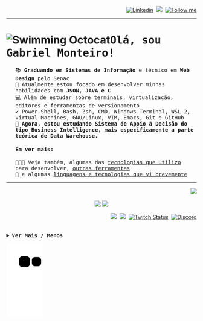 <div>
<p align="right">  
  <a href="https://www.linkedin.com/in/gltm-jrsoftwaredeveloper"><img src="https://img.shields.io/badge/-LinkedIn-blue?style=flat&logo=Linkedin&logoColor=white" alt="Linkedin" title="Já se conectou hoje?"/></a>&nbsp; 
  <a href="https://www.youtube.com/channel/UC3i5QneYxOtgJUV0e1ZfQAQ/)&nbsp;" title="Upload das Lives" alt="Youtube"><img src="https://img.shields.io/badge/-YouTube-bb0000?style=flat&logo=YouTube&logoColor=white"/></a>&nbsp; 
  <a href="https://github.com/gabrielltmonteiro?tab=followers" title="" alt=""><img src="https://img.shields.io/github/followers/gabrielltmonteiro?label=follow&style=social" height="22" title="Follow me"></a> 
</p>
<hr>
<h1 id="1"><img src="http://i.imgur.com/Cj4rMrS.gif" height="40" alt="Swimming Octocat" title="Swimming Octocat"><samp>Olá, sou Gabriel Monteiro!</samp></h1>
<ul><samp>
  <p>📚 <b>Graduando em Sistemas de Informação</b> e técnico em <b>Web Design</b> pelo Senac<br>
  🐗 Atualmente estou focado em desenvolver minhas habilidades com <b>JSON, JAVA e C</b><br> 
  💻 Além de estudar sobre terminais, virtualização, editores e ferramentas de versionamento<br>
  ✔️ Power Shell, Bash, Zsh, CMD, Windows Terminal, WSL 2, Virtual Machines, GNU/Linux, VIM, Emacs, Git e GitHub<br> 
  💼 <b title="5dez21">Agora, estou estudando Sistema de Apoio à Decisão do tipo Business Intelligence, mais especificamente a parte teórica de Data Warehouse.</b><br></p>
  
<!--
  Software de Controle Financeiro, software multiplataforma em 3 linguagens de tipos diferentes, entender e praticar Banco de Dados.
  praticando Emacs
  <li>📝 Escrevo neste <a href="https://systemgang.blogspot.com" target="_blank" title="System_Gang">Blog</a>, porque acredito que o conhecimento deve ser compartilhado.</li>
  Montar quadro de programação da twitch e colar essa tag depois de pretendo retornar <a href="https://www.twitch.tv/system_gang/schedule target="_blank" title="Próximas lives">em breve</a> outra ideia é colocar title="1 de janeiro" por exemplo raxod502 
  <li>🎥 Fui Streamer da <a href="https://www.twitch.tv/system_gang" target="_blank" title="Roxinha">Twitch</a> e pretendo retornar.</li> 
-->
  
</p>
<h4>Em ver mais:</h4>
  <p>👨🏾‍💻 Veja também, algumas das <a href="#2" title="Antes clique em ver mais!">tecnologias que utilizo</a> para desenvolver, <a href="#3" title="Antes clique em ver mais!">outras ferramentas</a><br>
  🌠 e algumas <a href="#4" title="Antes clique em ver mais!">linguagens e tecnologias que vi brevemente</a> 
<samp></ul><hr>
  </p>
  <p align="right">
    <a href="https://itch.io/jam/game-off-2021" title="Game Off 2021: Theme is Bug!"><img src="https://img.itch.zone/aW1nLzczNDcyNzEuZ2lm/original/UOkI%2BG.gif"/>
    </a>
  </p>
</div>

<div align="center">
  <p>
    <a href="https://github.com/gabrielltmonteiro">
    <img height="165em" src="https://github-readme-stats.vercel.app/api?username=gabrielltmonteiro&layout=compact&show_icons=true&theme=radical&include_all_commits=true&count_private=true"/></a>
    <a href="https://gabrielltmonteiro.github.io/">
    <img height="165em" src="https://github-readme-stats.vercel.app/api/top-langs/?username=gabrielltmonteiro&layout=compact&langs_count=7&theme=radical"/></a>
  </p>
</div>
  
<div>
<p align="right">
  <a href="https://systemgang.blogspot.com/" title="Quer aprender um pouco sobre Estrutura de Dados?"><img src="https://img.shields.io/twitter/url?color=orange&label=System_Gang&logo=blogger&logoColor=white&style=flat&url=https%3A%2F%2Fsystemgang.blogspot.com"></a>&nbsp;
   <a href="https://senhordesenvolvedor.wordpress.com/" title="Apenas para Newbies: Ambiente Java!"><img src="https://img.shields.io/twitter/url?color=white&label=Sr.%20Desenvolvedor&logo=wordpress&style=flat&url=https%3A%2F%2Fsenhordesenvolvedor.wordpress.com%2F"></a>&nbsp;<!--color label logo logoColor-->
   <a href="https://twitch.tv/system_gang" title="Volto já!☕"><img alt="Twitch Status" src="https://img.shields.io/twitch/status/system_gang?color=d60087&label=Live&logo=twitch&logoColor=white"></a>&nbsp; <!--color label logo logoColor-->
   <a href="https://discord.gg/Bu78wBZ" title="Que tal bater um papo?"><img alt="Discord" src="https://img.shields.io/discord/750976315880112189?color=green&label=Chat&logo=discord&logoColor=white"></a> 
</p><br>
</div>
<details>
  <summary><samp><b>Ver Mais / Menos</b></summary>
  <section>
    <div><hr>
      <h2 id="2" align="center"><br><br><samp>Linguagens e Softwares</h2> 
      <p align="center">
        <a href="# ">
          <img src="https://img.shields.io/badge/java-%23ED8B00.svg?&style=for-the-badge&logo=java&logoColor=white" alt="Java" title="Back-end: Java"/>
        </a>
        <a href="# ">
          <img src="https://img.shields.io/badge/html5%20-%23E34F26.svg?&style=for-the-badge&logo=html5&logoColor=white" alt="HTML5" title="Front-end: HTML5"/>
        </a>
        <a href="# ">  
          <img src="https://img.shields.io/badge/css3%20-%231572B6.svg?&style=for-the-badge&logo=css3&logoColor=white" alt="CSS3" title="Front-end: CSS3"/>
        </a>
        <a href="# ">  
          <img src="https://img.shields.io/badge/javascript%20-%23F7DF1E.svg?&style=for-the-badge&logo=javascript&logoColor=%23323330" alt="JavaScript" title=Front-end: "JavaScript"/>
        </a>
        <a href="# ">
          <img src="https://img.shields.io/badge/game%20maker%20language%20-%23e8e6e8.svg?&style=for-the-badge&logo=gml&logoColor=white" alt="Game Maker Studio 2" title="Linguagem de Programação de Games: Game Maker Language"/> 
        </a>
        <a href="# ">
          <img src="https://img.shields.io/badge/markdown-%23000000.svg?&style=for-the-badge&logo=markdown&logoColor=white" alt="Markdown" title="Linguagem de Marcação: Markdown"/>
        </a>
        <a href="# ">  
          <img src="https://img.shields.io/badge/git%20-%23F05033.svg?&style=for-the-badge&logo=git&logoColor=white" alt="Git" title="Versionamento: Git"/>
        </a>
        <a href="# "> 
          <img src="https://img.shields.io/badge/github%20-%23121011.svg?&style=for-the-badge&logo=github&logoColor=white" alt="GitHub" title="Versionamento: GitHub"/>
        </a>
        <a href="# "> 
          <img src="https://img.shields.io/badge/-VSCode-007ACC?style=for-the-badge&logo=visual-studio-code&logoColor=white" alt="VSCode" title="Editor: VSCode"/>
        </a>
        <a href="# ">
          <img src="https://img.shields.io/badge/-Netbeans-42588f?style=for-the-badge&logo=netbeans-ide&logoColor=white" alt="Netbeans" title="IDE: Netbeans"/>
        </a>
        <a href="# ">  
          <img src="https://img.shields.io/badge/-Eclipse-2C2255?style=for-the-badge&logo=eclipse&logoColor=white" alt="Eclipse" title="IDE: Eclipse"/>
        </a>
        <a href="# "> 
          <img src="https://img.shields.io/badge/repl.it%20-%23e8e6e8.svg?style=for-the-badge&logo=repl.it&logoColor=000" alt="Repl.it" title="IDE Online: Repl.it"/>
        </a>
        <a href="# ">  
          <img src="https://img.shields.io/badge/blogger%20-%23ff5722.svg?&style=for-the-badge&logo=blogger&logoColor=white" alt="Blogger" title="Blog: Blogger"/>
        </a>
        <a href="# ">  
          <img src="https://img.shields.io/badge/wordpress%20-%2321759b.svg?&style=for-the-badge&logo=wordpress&logoColor=white" alt="Wordpress" title="Blog: Wordpress"/>
        </a>
        <a href="# ">  
          <img src="https://img.shields.io/badge/glitch%20-%233333FF.svg?&style=for-the-badge&logo=glitch&logoColor=white" alt="Glitch" title="Ambiente de Desenvolvimento Online: Glitch"/>
        </a>
        <a href="# ">  
          <img src="https://img.shields.io/badge/game%20maker%20studio%202%20-%23000.svg?&style=for-the-badge&logo=game-maker&logoColor=white" alt="Game Maker Studio 2" title="Engine: Game Maker Studio 2"/>                                                                                                                                         
        </a>
        <a href="#">
          <img src="https://img.shields.io/badge/VirtualBox%20-%23000070.svg?&style=for-the-badge&logo=virtualbox&logoColor=white" alt="Virtual Box" title="Virtualização: Virtual Box"/>
        </a>
      </p><br><br>                                                                                                                                                    
    </div>
    <div><hr>
      <h2 id="3" align="center"><br><br><samp>Outras Ferramentas</h2> 
      <p align="center"><!-- Booking, DroidCam, VoiceMeeter Banana e Audacity. -->
        <a href="# ">
          <img src="https://img.shields.io/badge/Photoshop%20-%23000070.svg?&style=for-the-badge&logo=adobe%20photoshop&logoColor=white" alt="Photoshop" title="Design: Photoshop"/>
        </a>
        <a href="# ">  
          <img src="https://img.shields.io/badge/Fireworks%20-%23F7DF1E.svg?&style=for-the-badge&logo=adobe&logoColor=323330" alt="Fireworks" title="Design: Fireworks"/>
        </a>
        <a href="# "> 
          <img src="https://img.shields.io/badge/Streamlabs%20-%231fe9c8.svg?&style=for-the-badge" alt="Streamlabs" title="Live Stream: Streamlabs"/>
        </a>
        <a href="# "> 
          <img src="https://img.shields.io/badge/OBS%20Studio-%23000.svg?&style=for-the-badge&logo=obs%20studio&logoColor=fff" alt="OBS Studio" title="Live Stream: OBS Studio"/>
        </a>
        <a href="# "> 
          <img src="https://img.shields.io/badge/trello%20-%2300b8ee.svg?&style=for-the-badge&logo=trello&logoColor=white" alt="Trello" title="Organização: Trello"/>
        </a>
        <a href="# "> 
          <img src="https://img.shields.io/badge/evernote%20-%233aae00.svg?&style=for-the-badge&logo=evernote&logoColor=ffffff" alt="Evernote" title="Organização: Evernote"/>
         </a>
      </p><br><br>
    </div>
    <div>
      <hr>  
      <h2 id="4" align="center"><br><br><samp>Contato Rápido</h2> 
      <p align="center">
        <a href="# "> 
          <img src="https://img.shields.io/badge/GitLab%20-%2314354C.svg?&style=for-the-badge&logo=gitlab" alt="GitLab" title="IDE Online:      GitLab      "/>
        </a>
        <a href="# "> 
          <img src="https://img.shields.io/badge/Codepen%20-%2314354C.svg?&style=for-the-badge&logo=codepen" alt="Python" title="Editor Online:      CodePen      "/>
        </a>
        <a href="# "> 
          <img src="https://img.shields.io/badge/Python%20-%2314354C.svg?&style=for-the-badge&logo=python" alt="Python" title="Linguagem de Programação: Python"/>
        </a>
        <a href="# "> 
          <img src="https://img.shields.io/badge/PHP-%2314354C.svg?&style=for-the-badge&logo=php&logoColor=white" alt="PHP" title="Linguagem de Programação: PHP"/>
        </a>
        <a href="# ">
          <img src="https://img.shields.io/badge/language-%2314354C.svg?&style=for-the-badge&logo=c&logoColor=white" alt="Linguagem de Programação C" title="Linguagem de Programação: C"/>
        </a> 
      </p><br><br><hr>   
    </section>
</details>       
</div>
<!-- criar nova section para mostrar meu calendário do mês, o que estudei cada dia! -->
<!-- Modelo
1/12 - Marketing Digital
2/12 - Sistemas de Apoio a Decisão
3/12 - Política
4/12 - Economia
-->

![Snake animation](https://github.com/gabrielltmonteiro/gabrielltmonteiro/blob/output/github-contribution-grid-snake.svg)
<!-- ABOUT MARKDOWN AND GH STATUS
<a name=“section”><a/>
--
<p align="center"> <!--Minhas Linguagens Mais Usadas no GitHub -- >
  <img src="https://github-readme-stats.vercel.app/api/top-langs/?username=gabrielltmonteiro&theme=blue-white"></img>
</p>
<p align="center"> <!--Contador de Views do Perfil-- >
  <img src="https://komarev.com/ghpvc/?username=gabrielltmonteiro" alt="gabrielltmonteiro" /> <!---- >
</p>
<img src="https://devicons.github.io/devicon/devicon.git/icons/react/react-original-wordmark.svg" alt="react" width="40" height="40"/> <!--ícones-- >
<img align="center" src="https://cdn.jsdelivr.net/npm/simple-icons@3.0.1/icons/codepen.svg" alt="gabriel" height="20" width="20" /></a>
--
trabalhando em.. aprendendo a.. colaborando com.. procurando ajuda para.. me pergunte sobre.. me encontre.. fatos divertidos..
--
[//]: # "Markdown" 
<!--HTML-- >
--
<img src="https://img.shields.io/badge/-Mostrar-brightgreen"/>
--
[Âncora Markdown](#ancora-markdown)          //Âncora Markdown
## Ancora Markdown 
[Âncora Markdown](#section)                  //Âncora Markdown & HTML
## <a name=“section”><a/> Âncora Markdown
<a href="#ancora">Âncora HTML</a>            //Âncora HTML
<h2 id="ancora">Âncora HTML</h2>
//<h2 name="ancora">Âncora HTML</h2>         //Funciona Também
-->
